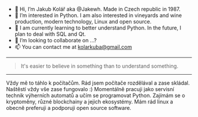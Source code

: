 - 👋 Hi, I’m Jakub Kolář aka @Jakewh. Made in Czech republic in 1987.
- 👀 I’m interested in Python. I am also interested in vineyards and wine production, modern technology, Linux and open source.
- 🌱 I am currently learning to better understand Python. In the future, I plan to deal with SQL and Qt.
- 💞️ I’m looking to collaborate on ...?
- 📫 You can contact me at kolarkuba@gmail.com

<HR>
<blockquote>
      <p>It's easier to believe in something than to understand something.</p>
    </blockquote>
<HR>

Vždy mě to táhlo k počítačům. Rád jsem počítače rozdělával a zase skládal. Naštěstí vždy vše zase fungovalo :) Momentálně pracuji jako servisní technik výherních automatů a učím se programovat Python. Zajímám se o kryptoměny, různé blockchainy a jejich ekosystémy. Mám rád linux a obecně preferuji a podporuji open source software. 
